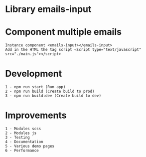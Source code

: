 # Library emails-input

# Component multiple emails
    Instance component <emails-input></emails-input>
    Add in the HTML the tag script <script type="text/javascript" src="./main.js"></script>

# Development

    1 - npm run start (Run app)
    2 - npm run build (Create build to prod)
    3 - npm run build:dev (Create build to dev)
   
 # Improvements

    1 - Modules scss
    2 - Modules js
    3 - Testing
    4 - Documentation
    5 - Various demo pages
    6 - Performance
